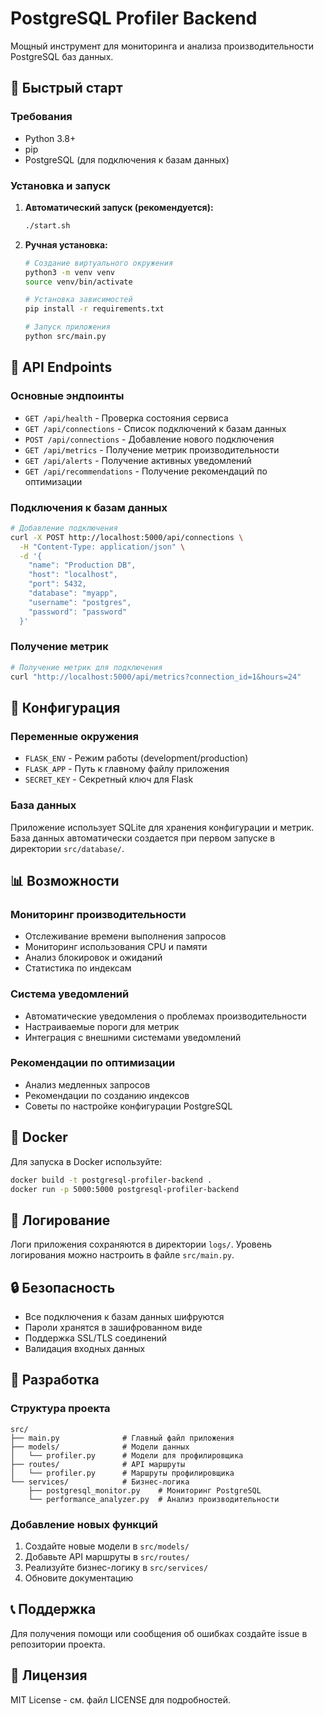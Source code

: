 # PostgreSQL Profiler Backend

Мощный инструмент для мониторинга и анализа производительности PostgreSQL баз данных.

## 🚀 Быстрый старт

### Требования
- Python 3.8+
- pip
- PostgreSQL (для подключения к базам данных)

### Установка и запуск

1. **Автоматический запуск (рекомендуется):**
   ```bash
   ./start.sh
   ```

2. **Ручная установка:**
   ```bash
   # Создание виртуального окружения
   python3 -m venv venv
   source venv/bin/activate
   
   # Установка зависимостей
   pip install -r requirements.txt
   
   # Запуск приложения
   python src/main.py
   ```

## 📡 API Endpoints

### Основные эндпоинты
- `GET /api/health` - Проверка состояния сервиса
- `GET /api/connections` - Список подключений к базам данных
- `POST /api/connections` - Добавление нового подключения
- `GET /api/metrics` - Получение метрик производительности
- `GET /api/alerts` - Получение активных уведомлений
- `GET /api/recommendations` - Получение рекомендаций по оптимизации

### Подключения к базам данных
```bash
# Добавление подключения
curl -X POST http://localhost:5000/api/connections \
  -H "Content-Type: application/json" \
  -d '{
    "name": "Production DB",
    "host": "localhost",
    "port": 5432,
    "database": "myapp",
    "username": "postgres",
    "password": "password"
  }'
```

### Получение метрик
```bash
# Получение метрик для подключения
curl "http://localhost:5000/api/metrics?connection_id=1&hours=24"
```

## 🔧 Конфигурация

### Переменные окружения
- `FLASK_ENV` - Режим работы (development/production)
- `FLASK_APP` - Путь к главному файлу приложения
- `SECRET_KEY` - Секретный ключ для Flask

### База данных
Приложение использует SQLite для хранения конфигурации и метрик. База данных автоматически создается при первом запуске в директории `src/database/`.

## 📊 Возможности

### Мониторинг производительности
- Отслеживание времени выполнения запросов
- Мониторинг использования CPU и памяти
- Анализ блокировок и ожиданий
- Статистика по индексам

### Система уведомлений
- Автоматические уведомления о проблемах производительности
- Настраиваемые пороги для метрик
- Интеграция с внешними системами уведомлений

### Рекомендации по оптимизации
- Анализ медленных запросов
- Рекомендации по созданию индексов
- Советы по настройке конфигурации PostgreSQL

## 🐳 Docker

Для запуска в Docker используйте:
```bash
docker build -t postgresql-profiler-backend .
docker run -p 5000:5000 postgresql-profiler-backend
```

## 📝 Логирование

Логи приложения сохраняются в директории `logs/`. Уровень логирования можно настроить в файле `src/main.py`.

## 🔒 Безопасность

- Все подключения к базам данных шифруются
- Пароли хранятся в зашифрованном виде
- Поддержка SSL/TLS соединений
- Валидация входных данных

## 🤝 Разработка

### Структура проекта
```
src/
├── main.py              # Главный файл приложения
├── models/              # Модели данных
│   └── profiler.py      # Модели для профилировщика
├── routes/              # API маршруты
│   └── profiler.py      # Маршруты профилировщика
└── services/            # Бизнес-логика
    ├── postgresql_monitor.py    # Мониторинг PostgreSQL
    └── performance_analyzer.py  # Анализ производительности
```

### Добавление новых функций
1. Создайте новые модели в `src/models/`
2. Добавьте API маршруты в `src/routes/`
3. Реализуйте бизнес-логику в `src/services/`
4. Обновите документацию

## 📞 Поддержка

Для получения помощи или сообщения об ошибках создайте issue в репозитории проекта.

## 📄 Лицензия

MIT License - см. файл LICENSE для подробностей.

